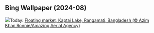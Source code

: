 ## Bing Wallpaper (2024-08)
![](https://www.bing.com/th?id=OHR.KaptaiLake_EN-IN2191483743_UHD.jpg&w=1000)Today: [Floating market, Kaptai Lake, Rangamati, Bangladesh (© Azim Khan Ronnie/Amazing Aerial Agency)](https://www.bing.com/th?id=OHR.KaptaiLake_EN-IN2191483743_UHD.jpg)